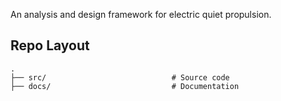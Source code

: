 An analysis and design framework for electric quiet propulsion.

## Repo Layout

    .
    ├── src/                            # Source code
    ├── docs/                           # Documentation


